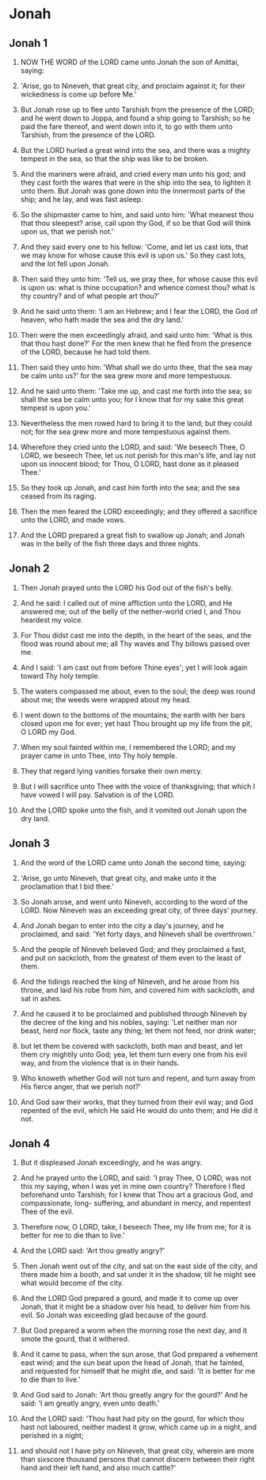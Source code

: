 # Jonah

## Jonah 1

1. NOW THE WORD of the LORD came unto Jonah the son of Amittai, saying:

2. 'Arise, go to Nineveh, that great city, and proclaim against it; for their wickedness is come up before Me.'

3. But Jonah rose up to flee unto Tarshish from the presence of the LORD; and he went down to Joppa, and found a ship going to Tarshish; so he paid the fare thereof, and went down into it, to go with them unto Tarshish, from the presence of the LORD.

4. But the LORD hurled a great wind into the sea, and there was a mighty tempest in the sea, so that the ship was like to be broken.

5. And the mariners were afraid, and cried every man unto his god; and they cast forth the wares that were in the ship into the sea, to lighten it unto them. But Jonah was gone down into the innermost parts of the ship; and he lay, and was fast asleep.

6. So the shipmaster came to him, and said unto him: 'What meanest thou that thou sleepest? arise, call upon thy God, if so be that God will think upon us, that we perish not.'

7. And they said every one to his fellow: 'Come, and let us cast lots, that we may know for whose cause this evil is upon us.' So they cast lots, and the lot fell upon Jonah.

8. Then said they unto him: 'Tell us, we pray thee, for whose cause this evil is upon us: what is thine occupation? and whence comest thou? what is thy country? and of what people art thou?'

9. And he said unto them: 'I am an Hebrew; and I fear the LORD, the God of heaven, who hath made the sea and the dry land.'

10. Then were the men exceedingly afraid, and said unto him: 'What is this that thou hast done?' For the men knew that he fled from the presence of the LORD, because he had told them.

11. Then said they unto him: 'What shall we do unto thee, that the sea may be calm unto us?' for the sea grew more and more tempestuous.

12. And he said unto them: 'Take me up, and cast me forth into the sea; so shall the sea be calm unto you; for I know that for my sake this great tempest is upon you.'

13. Nevertheless the men rowed hard to bring it to the land; but they could not; for the sea grew more and more tempestuous against them.

14. Wherefore they cried unto the LORD, and said: 'We beseech Thee, O LORD, we beseech Thee, let us not perish for this man's life, and lay not upon us innocent blood; for Thou, O LORD, hast done as it pleased Thee.'

15. So they took up Jonah, and cast him forth into the sea; and the sea ceased from its raging.

16. Then the men feared the LORD exceedingly; and they offered a sacrifice unto the LORD, and made vows.

17. And the LORD prepared a great fish to swallow up Jonah; and Jonah was in the belly of the fish three days and three nights.

## Jonah 2

1. Then Jonah prayed unto the LORD his God out of the fish's belly.

2. And he said: I called out of mine affliction unto the LORD, and He answered me; out of the belly of the nether-world cried I, and Thou heardest my voice.

3. For Thou didst cast me into the depth, in the heart of the seas, and the flood was round about me; all Thy waves and Thy billows passed over me.

4. And I said: 'I am cast out from before Thine eyes'; yet I will look again toward Thy holy temple.

5. The waters compassed me about, even to the soul; the deep was round about me; the weeds were wrapped about my head.

6. I went down to the bottoms of the mountains; the earth with her bars closed upon me for ever; yet hast Thou brought up my life from the pit, O LORD my God.

7. When my soul fainted within me, I remembered the LORD; and my prayer came in unto Thee, into Thy holy temple.

8. They that regard lying vanities forsake their own mercy.

9. But I will sacrifice unto Thee with the voice of thanksgiving; that which I have vowed I will pay. Salvation is of the LORD.

10. And the LORD spoke unto the fish, and it vomited out Jonah upon the dry land.

## Jonah 3

1. And the word of the LORD came unto Jonah the second time, saying:

2. 'Arise, go unto Nineveh, that great city, and make unto it the proclamation that I bid thee.'

3. So Jonah arose, and went unto Nineveh, according to the word of the LORD. Now Nineveh was an exceeding great city, of three days' journey.

4. And Jonah began to enter into the city a day's journey, and he proclaimed, and said: 'Yet forty days, and Nineveh shall be overthrown.'

5. And the people of Nineveh believed God; and they proclaimed a fast, and put on sackcloth, from the greatest of them even to the least of them.

6. And the tidings reached the king of Nineveh, and he arose from his throne, and laid his robe from him, and covered him with sackcloth, and sat in ashes.

7. And he caused it to be proclaimed and published through Nineveh by the decree of the king and his nobles, saying: 'Let neither man nor beast, herd nor flock, taste any thing; let them not feed, nor drink water;

8. but let them be covered with sackcloth, both man and beast, and let them cry mightily unto God; yea, let them turn every one from his evil way, and from the violence that is in their hands.

9. Who knoweth whether God will not turn and repent, and turn away from His fierce anger, that we perish not?'

10. And God saw their works, that they turned from their evil way; and God repented of the evil, which He said He would do unto them; and He did it not.

## Jonah 4

1. But it displeased Jonah exceedingly, and he was angry.

2. And he prayed unto the LORD, and said: 'I pray Thee, O LORD, was not this my saying, when I was yet in mine own country? Therefore I fled beforehand unto Tarshish; for I knew that Thou art a gracious God, and compassionate, long- suffering, and abundant in mercy, and repentest Thee of the evil.

3. Therefore now, O LORD, take, I beseech Thee, my life from me; for it is better for me to die than to live.'

4. And the LORD said: 'Art thou greatly angry?'

5. Then Jonah went out of the city, and sat on the east side of the city, and there made him a booth, and sat under it in the shadow, till he might see what would become of the city.

6. And the LORD God prepared a gourd, and made it to come up over Jonah, that it might be a shadow over his head, to deliver him from his evil. So Jonah was exceeding glad because of the gourd.

7. But God prepared a worm when the morning rose the next day, and it smote the gourd, that it withered.

8. And it came to pass, when the sun arose, that God prepared a vehement east wind; and the sun beat upon the head of Jonah, that he fainted, and requested for himself that he might die, and said: 'It is better for me to die than to live.'

9. And God said to Jonah: 'Art thou greatly angry for the gourd?' And he said: 'I am greatly angry, even unto death.'

10. And the LORD said: 'Thou hast had pity on the gourd, for which thou hast not laboured, neither madest it grow, which came up in a night, and perished in a night;

11. and should not I have pity on Nineveh, that great city, wherein are more than sixscore thousand persons that cannot discern between their right hand and their left hand, and also much cattle?'

